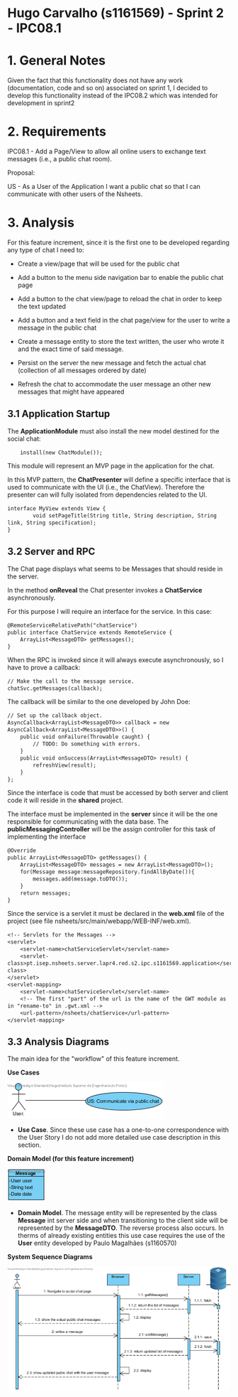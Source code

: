 **Hugo Carvalho** (s1161569) - Sprint 2 - IPC08.1
===============================

# 1. General Notes

Given the fact that this functionality does not have any work (documentation, code and so on) associated on sprint 1, I decided to develop this functionality instead of the IPC08.2 which was intended for development in sprint2

# 2. Requirements

IPC08.1 - Add a Page/View to allow all online users to exchange text messages (i.e., a public chat room).

Proposal:

US - As a User of the Application I want a public chat so that I can communicate with other users of the Nsheets.

# 3. Analysis


For this feature increment, since it is the first one to be developed regarding any type of chat I need to:  

- Create a view/page that will be used for the public chat

- Add a button to the menu side navigation bar to enable the public chat page

- Add a button to the chat view/page to reload the chat in order to keep the text updated

- Add a button and a text field in the chat page/view for the user to write a message in the public chat 

- Create a message entity to store the text written, the user who wrote it and the exact time of said message.

- Persist on the server the new message and fetch the actual chat (collection of all messages ordered by date) 

- Refresh the chat to accommodate the user message an other new messages that might have appeared 


## 3.1 Application Startup
	        
The **ApplicationModule** must also install the new model destined for the social chat:

		install(new ChatModule());   

This module will represent an MVP page in the application for the chat.

In this MVP pattern, the **ChatPresenter** will define a specific interface that is used to communicate with the UI (i.e., the ChatView). Therefore the presenter can will fully isolated from dependencies related to the UI. 

	interface MyView extends View {
    		void setPageTitle(String title, String description, String link, String specification);
    } 
	
## 3.2 Server and RPC

The Chat page displays what seems to be Messages that should reside in the server.

In the method **onReveal** the Chat presenter invokes a **ChatService** asynchronously.

For this purpose I will require an interface for the service. In this case:

	@RemoteServiceRelativePath("chatService")
	public interface ChatService extends RemoteService {
		ArrayList<MessageDTO> getMessages();
	}

When the RPC is invoked since it will always execute asynchronously, so I have to prove a callback: 

	// Make the call to the message service.
	chatSvc.getMessages(callback);
	
The callback will be similar to the one developed by John Doe:

	// Set up the callback object.
	AsyncCallback<ArrayList<MessageDTO>> callback = new AsyncCallback<ArrayList<MessageDTO>>() {
		public void onFailure(Throwable caught) {
			// TODO: Do something with errors.
		}
		public void onSuccess(ArrayList<MessageDTO> result) {
			refreshView(result);
		}
	}; 

Since the interface is code that must be accessed by both server and client code it will reside in the **shared** project.

The interface must be implemented in the **server** since it will be the one responsible for communicating with the data base. The **publicMessagingController** will be the assign controller for this task of implementing the interface

	@Override
	public ArrayList<MessageDTO> getMessages() {
	    ArrayList<MessageDTO> messages = new ArrayList<MessageDTO>();
	    for(Message message:messageRepository.findAllByDate()){
	        messages.add(message.toDTO());
	    }   
		return messages;
	}

Since the service is a servlet it must be declared in the **web.xml** file of the project (see file nsheets/src/main/webapp/WEB-INF/web.xml).

	<!-- Servlets for the Messages -->
	<servlet>
		<servlet-name>chatServiceServlet</servlet-name>
		<servlet-class>pt.isep.nsheets.server.lapr4.red.s2.ipc.s1161569.application</servlet-class>
	</servlet>
	<servlet-mapping>
		<servlet-name>chatServiceServlet</servlet-name>
		<!-- The first "part" of the url is the name of the GWT module as in "rename-to" in .gwt.xml -->
		<url-pattern>/nsheets/chatService</url-pattern>
	</servlet-mapping> 
	

## 3.3 Analysis Diagrams

The main idea for the "workflow" of this feature increment.

**Use Cases**

![Use Case](us.png)

- **Use Case**. Since these use case has a one-to-one correspondence with the User Story I do not add more detailed use case description in this section.

**Domain Model (for this feature increment)**

![Domain Model](dm.png)

- **Domain Model**. The message entity will be represented by the class **Message** int server side and when transitioning to the client side will be represented by the **MessageDTO**. The reverse process also occurs. In therms of already existing entities this use case requires the use of the **User** entity developed by Paulo Magalhães (s1160570)  

**System Sequence Diagrams**

![Analysis SD](analysis.png)


